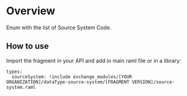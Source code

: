 # Overview
Enum with the list of Source System Code.

## How to use
Import the fragment in your API and add in main raml file or in a library:

```
types:
  sourceSystem: !include exchange_modules/[YOUR ORGANIZATION]/dataType-source-system/[FRAGMENT VERSION]/source-system.raml
```